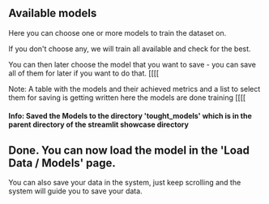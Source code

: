 ## Available models

Here you can choose one or more models to train the dataset on.

If you don't choose any, we will train all available and check for the best.

You can then later choose the model that you want to save - you can save all of them for later if you want to do that.
[[[[

Note: A table with the models and their achieved metrics and a list to select them for saving is getting written here the models are done training
[[[[

#### Info: Saved the Models to the directory 'tought_models' which is in the parent directory of the streamlit showcase directory

## Done. You can now load the model in the 'Load Data / Models' page.

You can also save your data in the system, just keep scrolling and the system will guide you to save your data.
